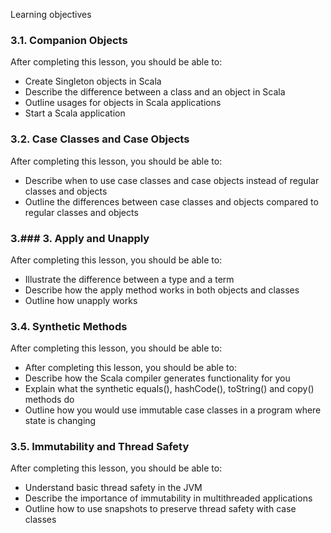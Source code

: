 Learning objectives

### 3.1. Companion Objects
After completing this lesson, you should be able to:
* Create Singleton objects in Scala
* Describe the difference between a class and an object in Scala
* Outline usages for objects in Scala applications
* Start a Scala application

### 3.2. Case Classes and Case Objects
After completing this lesson, you should be able to:
* Describe when to use case classes and case objects instead of regular classes and objects
* Outline the differences between case classes and objects compared to regular classes and objects

### 3.### 3. Apply and Unapply
After completing this lesson, you should be able to:
* Illustrate the difference between a type and a term
* Describe how the apply method works in both objects and classes
* Outline how unapply works

### 3.4. Synthetic Methods
After completing this lesson, you should be able to:
* After completing this lesson, you should be able to:
* Describe how the Scala compiler generates functionality for you
* Explain what the synthetic equals(), hashCode(),  toString() and copy() methods do
* Outline how you would use immutable case classes in a program where state is changing

### 3.5. Immutability and Thread Safety
After completing this lesson, you should be able to:
* Understand basic thread safety in the JVM
* Describe the importance of immutability in multithreaded applications
* Outline how to use snapshots to preserve thread safety with case classes
